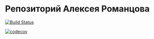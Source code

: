 # Репозиторий Алексея Романцова

[![Build Status](https://travis-ci.org/RomantsovAP/job4j.svg?branch=master)](https://travis-ci.org/RomantsovAP/job4j)

[![codecov](https://codecov.io/gh/RomantsovAP/job4j/branch/master/graph/badge.svg)](https://codecov.io/gh/RomantsovAP/job4j)

